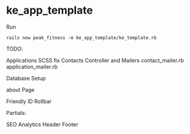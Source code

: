 # ke_app_template

Run
 
 
    rails new peak_fitness -m ke_app_template/ke_template.rb



TODO:

Applications SCSS fix
Contacts Controller and Mailers
  contact_mailer.rb
  application_mailer.rb

Database Setup

about Page


Friendly ID
Rollbar 


Partials:

SEO
Analytics
Header
Footer
